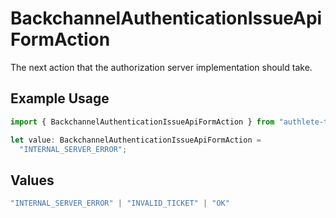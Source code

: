 # BackchannelAuthenticationIssueApiFormAction

The next action that the authorization server implementation should take.

## Example Usage

```typescript
import { BackchannelAuthenticationIssueApiFormAction } from "authlete-typescript-sdk/models/operations";

let value: BackchannelAuthenticationIssueApiFormAction =
  "INTERNAL_SERVER_ERROR";
```

## Values

```typescript
"INTERNAL_SERVER_ERROR" | "INVALID_TICKET" | "OK"
```